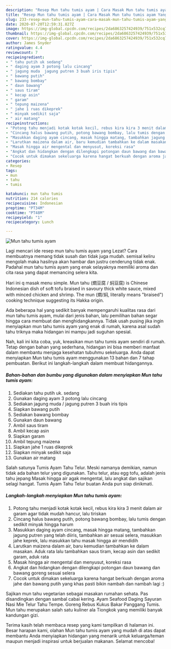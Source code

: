 ```yaml
---
description: "Resep Mun tahu tumis ayam | Cara Masak Mun tahu tumis ayam Yang Menggugah Selera"
title: "Resep Mun tahu tumis ayam | Cara Masak Mun tahu tumis ayam Yang Menggugah Selera"
slug: 233-resep-mun-tahu-tumis-ayam-cara-masak-mun-tahu-tumis-ayam-yang-menggugah-selera
date: 2020-07-20T12:59:31.827Z
image: https://img-global.cpcdn.com/recipes/2da6863257424939/751x532cq70/mun-tahu-tumis-ayam-foto-resep-utama.jpg
thumbnail: https://img-global.cpcdn.com/recipes/2da6863257424939/751x532cq70/mun-tahu-tumis-ayam-foto-resep-utama.jpg
cover: https://img-global.cpcdn.com/recipes/2da6863257424939/751x532cq70/mun-tahu-tumis-ayam-foto-resep-utama.jpg
author: James Snyder
ratingvalue: 4.4
reviewcount: 7
recipeingredient:
- " tahu putih uk sedang"
- " daging ayam 3 potong lalu cincang"
- " jagung muda  jagung putren 3 buah iris tipis"
- " bawang putih"
- " bawang bombay"
- " daun bawang"
- " saus tiram"
- " kecap asin"
- " garam"
- " tepung maizena"
- " jahe 1 ruas dikeprek"
- " minyak sedikit saja"
- " air matang"
recipeinstructions:
- "Potong tahu menjadi kotak kotak kecil, rebus kira kira 3 menit dalam air garam agar tidak mudah hancur, lalu tiriskan"
- "Cincang halus bawang putih, potong bawang bombay, lalu tumis dengan sedikit minyak hingga harum"
- "Masukkan daging ayam cincang, masak hingga matang, tambahkan jagung putren yang telah diiris, tambahkan air sesuai selera, masukkan jahe keprek, lalu masukkan tahu masak hingga air mendidih"
- "Larutkan maizena dalam air, baru kemudian tambahkan ke dalam masakan. Aduk rata lalu tambahkan saus tiram, kecap asin dan sedikit garam, aduk rata"
- "Masak hingga air mengental dan menyusut, koreksi rasa"
- "Angkat dan hidangkan dengan dilengkapi potongan daun bawang dan bawang goreng sesuai selera"
- "Cocok untuk dimakan sekeluarga karena hangat berkuah dengan aroma jahe dan bawang putih yang khas pasti bikin nambah dan nambah lagi :)"
categories:
- Resep
tags:
- mun
- tahu
- tumis

katakunci: mun tahu tumis 
nutrition: 214 calories
recipecuisine: Indonesian
preptime: "PT34M"
cooktime: "PT48M"
recipeyield: "1"
recipecategory: Lunch

---
```



![Mun tahu tumis ayam](https://img-global.cpcdn.com/recipes/2da6863257424939/751x532cq70/mun-tahu-tumis-ayam-foto-resep-utama.jpg)

Lagi mencari ide resep mun tahu tumis ayam yang Lezat? Cara membuatnya memang tidak susah dan tidak juga mudah. semisal keliru mengolah maka hasilnya akan hambar dan justru cenderung tidak enak. Padahal mun tahu tumis ayam yang enak selayaknya memiliki aroma dan cita rasa yang dapat memancing selera kita.

Hari ini q masak menu simple. Mun tahu (燜豆腐 / 焖豆腐) is Chinese Indonesian dish of soft tofu braised in savoury thick white sauce, mixed with minced chicken and shrimp. The mun (燜/焖, literally means &#34;braised&#34;) cooking technique suggesting its Hakka origin.

Ada beberapa hal yang sedikit banyak mempengaruhi kualitas rasa dari mun tahu tumis ayam, mulai dari jenis bahan, lalu pemilihan bahan segar hingga cara membuat dan menghidangkannya. Tidak usah pusing jika ingin menyiapkan mun tahu tumis ayam yang enak di rumah, karena asal sudah tahu triknya maka hidangan ini mampu jadi suguhan spesial.


Nah, kali ini kita coba, yuk, kreasikan mun tahu tumis ayam sendiri di rumah. Tetap dengan bahan yang sederhana, hidangan ini bisa memberi manfaat dalam membantu menjaga kesehatan tubuhmu sekeluarga. Anda dapat menyiapkan Mun tahu tumis ayam menggunakan 13 bahan dan 7 tahap pembuatan. Berikut ini langkah-langkah dalam membuat hidangannya.

<!--inarticleads1-->

##### Bahan-bahan dan bumbu yang digunakan dalam menyiapkan Mun tahu tumis ayam:

1. Sediakan  tahu putih uk. sedang
1. Gunakan  daging ayam 3 potong lalu cincang
1. Sediakan  jagung muda / jagung putren 3 buah iris tipis
1. Siapkan  bawang putih
1. Sediakan  bawang bombay
1. Gunakan  daun bawang
1. Ambil  saus tiram
1. Ambil  kecap asin
1. Siapkan  garam
1. Ambil  tepung maizena
1. Siapkan  jahe 1 ruas dikeprek
1. Siapkan  minyak sedikit saja
1. Gunakan  air matang


Salah satunya Tumis Ayam Tahu Telur. Meski namanya demikian, namun tidak ada bahan telur yang digunakan. Tahu telur, atau egg tofu, adalah jenis tahu jepang Masak hingga air agak mengental, lalu angkat dan sajikan selagi hangat. Tumis Ayam Tahu Telur buatan Anda pun siap dinikmati. 

<!--inarticleads2-->

##### Langkah-langkah menyiapkan Mun tahu tumis ayam:

1. Potong tahu menjadi kotak kotak kecil, rebus kira kira 3 menit dalam air garam agar tidak mudah hancur, lalu tiriskan
1. Cincang halus bawang putih, potong bawang bombay, lalu tumis dengan sedikit minyak hingga harum
1. Masukkan daging ayam cincang, masak hingga matang, tambahkan jagung putren yang telah diiris, tambahkan air sesuai selera, masukkan jahe keprek, lalu masukkan tahu masak hingga air mendidih
1. Larutkan maizena dalam air, baru kemudian tambahkan ke dalam masakan. Aduk rata lalu tambahkan saus tiram, kecap asin dan sedikit garam, aduk rata
1. Masak hingga air mengental dan menyusut, koreksi rasa
1. Angkat dan hidangkan dengan dilengkapi potongan daun bawang dan bawang goreng sesuai selera
1. Cocok untuk dimakan sekeluarga karena hangat berkuah dengan aroma jahe dan bawang putih yang khas pasti bikin nambah dan nambah lagi :)


Sajikan mun tahu vegetarian sebagai masakan rumahan sehata. Pas disandingkan dengan sambal cabai kering. Ayam Seafood Daging Sayuran Nasi Mie Telur Tahu Tempe. Goreng Rebus Kukus Bakar Panggang Tumis. Mun tahu merupakan salah satu kuliner ala Tiongkok yang memiliki banyak kandungan gizi. 

Terima kasih telah membaca resep yang kami tampilkan di halaman ini. Besar harapan kami, olahan Mun tahu tumis ayam yang mudah di atas dapat membantu Anda menyiapkan hidangan yang menarik untuk keluarga/teman maupun menjadi inspirasi untuk berjualan makanan. Selamat mencoba!
